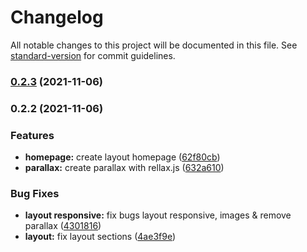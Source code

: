 # Changelog

All notable changes to this project will be documented in this file. See [standard-version](https://github.com/conventional-changelog/standard-version) for commit guidelines.

### [0.2.3](https://bitbucket.org/sala7design/trular/compare/v0.2.2...v0.2.3) (2021-11-06)

### 0.2.2 (2021-11-06)


### Features

* **homepage:** create layout homepage ([62f80cb](https://bitbucket.org/sala7design/trular/commit/62f80cb03673e76340388e574db5d3363232f7bb))
* **parallax:** create parallax with rellax.js ([632a610](https://bitbucket.org/sala7design/trular/commit/632a610014a75005ae820f2ec6046a932d2f91a8))


### Bug Fixes

* **layout responsive:** fix bugs layout responsive, images & remove parallax ([4301816](https://bitbucket.org/sala7design/trular/commit/43018164e799488cbcb52b1ae9f6469ffbcf68e5))
* **layout:** fix layout sections ([4ae3f9e](https://bitbucket.org/sala7design/trular/commit/4ae3f9ee824d6df9ac04266ff39b960c77960bb0))

